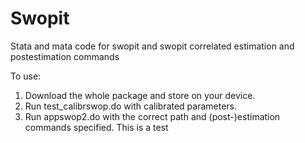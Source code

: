 # Swopit
Stata and mata code for swopit and swopit correlated estimation and postestimation commands

To use:
1. Download the whole package and store on your device.
2. Run test_calibrswop.do with calibrated parameters.
3. Run appswop2.do with the correct path and (post-)estimation commands specified.
This is a test
